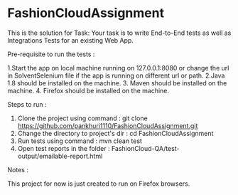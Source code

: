 # FashionCloudAssignment

This is the solution for Task: Your task is to write End-to-End tests as well as Integrations Tests for an existing Web App.

Pre-requisite to run the tests :

1.Start the app on local machine running on 127.0.0.1:8080 or change the url in SolventSelenium file if the app is running on different url or path.
2.Java 1.8 should be installed on the machine.
3. Maven should be installed on the machine.
4. Firefox should be installed on the machine.

Steps to run :

1. Clone the project using command : git clone https://github.com/pankhuri1110/FashionCloudAssignment.git
2. Change the directory to project's dir : cd FashionCloudAssignment
3. Run tests using command : mvn clean test
4. Open test reports in the folder : FashionCloud-QA/test-output/emailable-report.html

Notes :

This project for now is just created to run on Firefox browsers.
